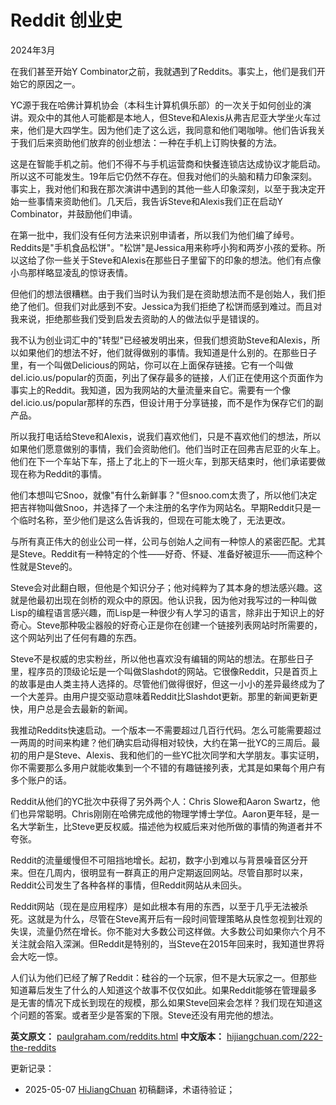 


# Reddit 创业史

2024年3月

在我们甚至开始Y Combinator之前，我就遇到了Reddits。事实上，他们是我们开始它的原因之一。

YC源于我在哈佛计算机协会（本科生计算机俱乐部）的一次关于如何创业的演讲。观众中的其他人可能都是本地人，但Steve和Alexis从弗吉尼亚大学坐火车过来，他们是大四学生。因为他们走了这么远，我同意和他们喝咖啡。他们告诉我关于我们后来资助他们放弃的创业想法：一种在手机上订购快餐的方法。

这是在智能手机之前。他们不得不与手机运营商和快餐连锁店达成协议才能启动。所以这不可能发生。19年后它仍然不存在。但我对他们的头脑和精力印象深刻。事实上，我对他们和我在那次演讲中遇到的其他一些人印象深刻，以至于我决定开始一些事情来资助他们。几天后，我告诉Steve和Alexis我们正在启动Y Combinator，并鼓励他们申请。

在第一批中，我们没有任何方法来识别申请者，所以我们为他们编了绰号。Reddits是"手机食品松饼"。"松饼"是Jessica用来称呼小狗和两岁小孩的爱称。所以这给了你一些关于Steve和Alexis在那些日子里留下的印象的想法。他们有点像小鸟那样略显凌乱的惊讶表情。

但他们的想法很糟糕。由于我们当时认为我们是在资助想法而不是创始人，我们拒绝了他们。但我们对此感到不安。Jessica为我们拒绝了松饼而感到难过。而且对我来说，拒绝那些我们受到启发去资助的人的做法似乎是错误的。

我不认为创业词汇中的"转型"已经被发明出来，但我们想资助Steve和Alexis，所以如果他们的想法不好，他们就得做别的事情。我知道是什么别的。在那些日子里，有一个叫做Delicious的网站，你可以在上面保存链接。它有一个叫做del.icio.us/popular的页面，列出了保存最多的链接，人们正在使用这个页面作为事实上的Reddit。我知道，因为我网站的大量流量来自它。需要有一个像del.icio.us/popular那样的东西，但设计用于分享链接，而不是作为保存它们的副产品。

所以我打电话给Steve和Alexis，说我们喜欢他们，只是不喜欢他们的想法，所以如果他们愿意做别的事情，我们会资助他们。他们当时正在回弗吉尼亚的火车上。他们在下一个车站下车，搭上了北上的下一班火车，到那天结束时，他们承诺要做现在称为Reddit的事情。

他们本想叫它Snoo，就像"有什么新鲜事？"但snoo.com太贵了，所以他们决定把吉祥物叫做Snoo，并选择了一个未注册的名字作为网站名。早期Reddit只是一个临时名称，至少他们是这么告诉我的，但现在可能太晚了，无法更改。

与所有真正伟大的创业公司一样，公司与创始人之间有一种惊人的紧密匹配。尤其是Steve。Reddit有一种特定的个性——好奇、怀疑、准备好被逗乐——而这种个性就是Steve的。

Steve会对此翻白眼，但他是个知识分子；他对纯粹为了其本身的想法感兴趣。这就是他最初出现在剑桥的观众中的原因。他认识我，因为他对我写过的一种叫做Lisp的编程语言感兴趣，而Lisp是一种很少有人学习的语言，除非出于知识上的好奇心。Steve那种吸尘器般的好奇心正是你在创建一个链接列表网站时所需要的，这个网站列出了任何有趣的东西。

Steve不是权威的忠实粉丝，所以他也喜欢没有编辑的网站的想法。在那些日子里，程序员的顶级论坛是一个叫做Slashdot的网站。它很像Reddit，只是首页上的故事是由人类主持人选择的。尽管他们做得很好，但这一小小的差异最终成为了一个大差异。由用户提交驱动意味着Reddit比Slashdot更新。那里的新闻更新更快，用户总是会去最新的新闻。

我推动Reddits快速启动。一个版本一不需要超过几百行代码。怎么可能需要超过一两周的时间来构建？他们确实启动得相对较快，大约在第一批YC的三周后。最初的用户是Steve、Alexis、我和他们的一些YC批次同学和大学朋友。事实证明，你不需要那么多用户就能收集到一个不错的有趣链接列表，尤其是如果每个用户有多个账户的话。

Reddit从他们的YC批次中获得了另外两个人：Chris Slowe和Aaron Swartz，他们也异常聪明。Chris刚刚在哈佛完成他的物理学博士学位。Aaron更年轻，是一名大学新生，比Steve更反权威。描述他为权威后来对他所做的事情的殉道者并不夸张。

Reddit的流量缓慢但不可阻挡地增长。起初，数字小到难以与背景噪音区分开来。但在几周内，很明显有一群真正的用户定期返回网站。尽管自那时以来，Reddit公司发生了各种各样的事情，但Reddit网站从未回头。

Reddit网站（现在是应用程序）是如此根本有用的东西，以至于几乎无法被杀死。这就是为什么，尽管在Steve离开后有一段时间管理策略从良性忽视到壮观的失误，流量仍然在增长。你不能对大多数公司这样做。大多数公司如果你六个月不关注就会陷入深渊。但Reddit是特别的，当Steve在2015年回来时，我知道世界将会大吃一惊。

人们认为他们已经了解了Reddit：硅谷的一个玩家，但不是大玩家之一。但那些知道幕后发生了什么的人知道这个故事不仅仅如此。如果Reddit能够在管理最多是无害的情况下成长到现在的规模，那么如果Steve回来会怎样？我们现在知道这个问题的答案。或者至少是答案的下限。Steve还没有用完他的想法。

**英文原文：** [paulgraham.com/reddits.html](https://paulgraham.com/reddits.html)
**中文版本：** [hijiangchuan.com/222-the-reddits](https://hijiangchuan.com/222-the-reddits)



更新记录：
- 2025-05-07 [HiJiangChuan](https://hijiangchuan.com) 初稿翻译，术语待验证； 
